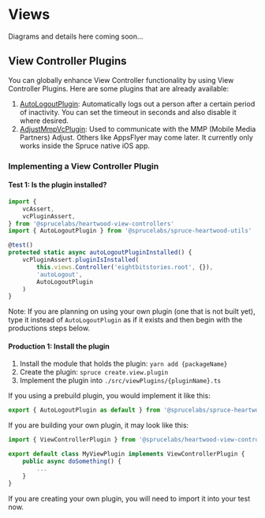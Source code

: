 # Views

Diagrams and details here coming soon...

## View Controller Plugins

You can globally enhance View Controller functionality by using View Controller Plugins. Here are some plugins that are already available:

1. [AutoLogoutPlugin](https://www.npmjs.com/package/@sprucelabs/spruce-heartwood-utils): Automatically logs out a person after a certain period of inactivity. You can set the timeout in seconds and also disable it where desired.
2. [AdjustMmpVcPlugin](https://www.npmjs.com/package/@sprucelabs/spruce-mmp-vc-plugin): Used to communicate with the MMP (Mobile Media Partners) Adjust. Others like AppsFlyer may come later. It currently only works inside the Spruce native iOS app.

### Implementing a View Controller Plugin

#### Test 1: Is the plugin installed?

```ts
import {
    vcAssert,
    vcPluginAssert,
} from '@sprucelabs/heartwood-view-controllers'
import { AutoLogoutPlugin } from '@sprucelabs/spruce-heartwood-utils'

@test()
protected static async autoLogoutPluginInstalled() {
    vcPluginAssert.pluginIsInstalled(
        this.views.Controller('eightbitstories.root', {}),
        'autoLogout',
        AutoLogoutPlugin
    )
}
```

Note: If you are planning on using your own plugin (one that is not built yet), type it instead of `AutoLogoutPlugin` as if it exists and then begin with the productions steps below.

#### Production 1: Install the plugin

1. Install the module that holds the plugin: `yarn add {packageName}`
2. Create the plugin: `spruce create.view.plugin`
3. Implement the plugin into `./src/viewPlugins/{pluginName}.ts`

If you using a prebuild plugin, you would implement it like this:

```ts
export { AutoLogoutPlugin as default } from '@sprucelabs/spruce-heartwood-utils'
```

If you are building your own plugin, it may look like this:

```ts
import { ViewControllerPlugin } from '@sprucelabs/heartwood-view-controllers'

export default class MyViewPlugin implements ViewControllerPlugin {
    public async doSomething() {
        ...
    }
}

```

If you are creating your own plugin, you will need to import it into your test now.
